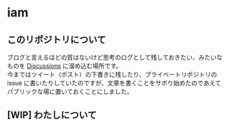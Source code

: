 # iam

## このリポジトリについて

ブログと言えるほどの質はないけど思考のログとして残しておきたい、みたいなものを [Discussions](https://github.com/mimorimomi/iam/discussions) に溜め込む場所です。  
今まではツイート（ポスト）の下書きに残したり、プライベートリポジトリの issue に書いたりしていたのですが、文章を書くことをサボり始めたのであえてパブリックな場に置いておくことにしました。

## [WIP] わたしについて
